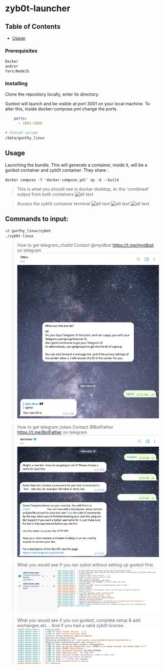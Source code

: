 # zyb0t-launcher

## Table of Contents

- [Usage](#usage)


### Prerequisites


```
Docker
and/or
Yarn/NodeJS
```

### Installing

Clone the repository locally, enter its directory.

Gunbot will launch and be visible at port 3001 on your local machine. To alter this, inside docker-compose.yml change the ports. 
```yml
    ports: 
      - 3001:5000
```
```sh
# Shared volume
/data/gunthy_linux 
```
## Usage <a name = "usage"></a>
Launching the bundle.
This will generate a container, inside it, will be a gunbot container and zyb0t container. 
They share :

``` docker compose -f 'docker-compose.yml' up -d --build ```
> This is what you should see in docker desktop, ie: the 'combined' output from both containers
![alt text](images/1-firstrun.png "First run console output.")

> Access the zyb0t container terminal
  ![alt text](images/2-findterminal.png "Find the terminal")
  ![alt text](images/3-a-useterminal.png "Use the terminal")
  ![alt text](images/4-enterzybotdir.png "Enter zybot dir and run.")
## Commands to input:
  ```sh
  cd gunthy_linux/zybot
  ./zyb0t-linux
  ```
> How to get telegram_chatId
> Contact @myidbot https://t.me/myidbot on telegram
![alt text](images/5-idbot.png "How to get TG ID")

> How to get telegram_token
> Contact @BotFather https://t.me/BotFather on telegram
![alt text](images/6-botfather.png "How to get TGBOT Token")

> What you would see if you ran zybot without setting up gunbot first.
![alt text](images/7-a-nowalletrun.png "No Wallet run")

> What you would see if you run gunbot, complete setup & add exchanges etc...
> And if you had a valid zyb0t license.
![alt text](images/7-b-successrun.png "Successful launch")
